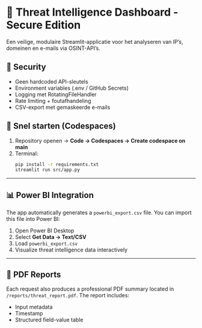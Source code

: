 # 🧠 Threat Intelligence Dashboard - Secure Edition

Een veilige, modulaire Streamlit-applicatie voor het analyseren van IP’s, domeinen en e-mails via OSINT-API’s.

## 🔐 Security
- Geen hardcoded API-sleutels
- Environment variables (.env / GitHub Secrets)
- Logging met RotatingFileHandler
- Rate limiting + foutafhandeling
- CSV-export met gemaskeerde e-mails

## 🚀 Snel starten (Codespaces)
1. Repository openen → **Code → Codespaces → Create codespace on main**
2. Terminal:
   ```bash
   pip install -r requirements.txt
   streamlit run src/app.py
---

## 📊 Power BI Integration
The app automatically generates a `powerbi_export.csv` file.
You can import this file into Power BI:
1. Open Power BI Desktop
2. Select **Get Data → Text/CSV**
3. Load `powerbi_export.csv`
4. Visualize threat intelligence data interactively

---

## 🧾 PDF Reports
Each request also produces a professional PDF summary located in `/reports/threat_report.pdf`.
The report includes:
- Input metadata
- Timestamp
- Structured field-value table
